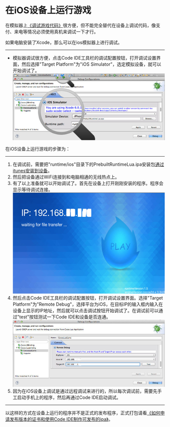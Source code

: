 在iOS设备上运行游戏
==========

在模拟器上[《调试游戏代码》](../3-debugging/zh.md)很方便，但不能完全替代在设备上调试代码，像支付、来电等情况必须使用真机来调试一下才行。

如果电脑安装了Xcode，那么可以在ios模拟器上进行调试。

---------------
* 模拟器调试很方便，点击Code IDE工具栏的调试配置按钮，打开调试设置界面，然后选择"Target Platform"为"iOS Simulator"，选定模拟设备，就可以开始调试了。  
  ![](./res/lua-ios-sim-debug.jpg)
  
在iOS设备上运行游戏的步骤为：

------------

1. 在调试前，需要把"runtime/ios"目录下的PrebuiltRuntimeLua.ipa安装包[通过itunes安装到设备](http://www.solutionanalysts.com/blog/how-install-ipa-file-iphone-ipod-ipad-using-itunes-mac-windows)。  
2. 然后把设备通过WiFi连接到和电脑相通的无线热点上。
3. 有了以上准备就可以开始调试了。首先在设备上打开刚刚安装的程序。程序会显示等待调试连接。  
  ![](./res/lua-ios-runtime.jpg)
4. 然后点击Code IDE工具栏的调试配置按钮，打开调试设置界面。选择"Target Platform"为"Remote Debug"，选择平台为iOS，在目标IP的输入框内输入在设备上显示的IP地址，然后就可以点击调试按钮开始调试了。在调试前可以通过"test"按钮测试一下Code IDE和设备是否连通。  
  ![](./res/lua-remote-debug.jpg)
5. 因为在iOS设备上调试是通过远程调试来进行的，所以每次调试前，需要先手工启动手机上的程序，然后再通过Code IDE启动调试。  

---------------

以这样的方式在设备上运行的程序并不是正式的发布程序，正式打包请看[《如何申请发布版本的证书和使用Code IDE制作可发布的ipa》](../../function-guides/compiling/package-ios-publish/zh.md)。
 
